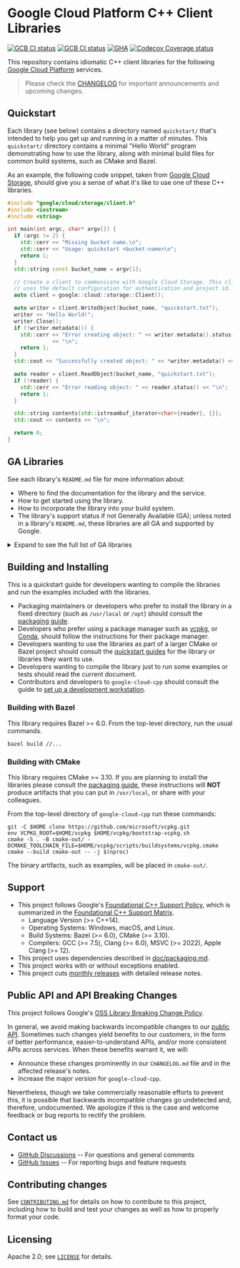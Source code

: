 # Google Cloud Platform C++ Client Libraries

<!-- This file is automatically generated by ci/test-markdown/generate-readme.sh -->

[![GCB CI status][gcb-clang-tidy-shield]][gcb-clang-tidy-link]
[![GCB CI status][gcb-asan-shield]][gcb-asan-link]
[![GHA][gha-shield]][gha-link]
[![Codecov Coverage status][codecov-shield]][codecov-link]

This repository contains idiomatic C++ client libraries for the following
[Google Cloud Platform](https://cloud.google.com/) services.

> Please check the [CHANGELOG] for important announcements and upcoming changes.

## Quickstart

Each library (see below) contains a directory named `quickstart/` that's
intended to help you get up and running in a matter of minutes. This
`quickstart/` directory contains a minimal "Hello World" program demonstrating
how to use the library, along with minimal build files for common build systems,
such as CMake and Bazel.

As an example, the following code snippet, taken from
[Google Cloud Storage](google/cloud/storage/README.md), should give you a sense
of what it's like to use one of these C++ libraries.

<!-- inject-quickstart-start -->
```cc
#include "google/cloud/storage/client.h"
#include <iostream>
#include <string>

int main(int argc, char* argv[]) {
  if (argc != 2) {
    std::cerr << "Missing bucket name.\n";
    std::cerr << "Usage: quickstart <bucket-name>\n";
    return 1;
  }
  std::string const bucket_name = argv[1];

  // Create a client to communicate with Google Cloud Storage. This client
  // uses the default configuration for authentication and project id.
  auto client = google::cloud::storage::Client();

  auto writer = client.WriteObject(bucket_name, "quickstart.txt");
  writer << "Hello World!";
  writer.Close();
  if (!writer.metadata()) {
    std::cerr << "Error creating object: " << writer.metadata().status()
              << "\n";
    return 1;
  }
  std::cout << "Successfully created object: " << *writer.metadata() << "\n";

  auto reader = client.ReadObject(bucket_name, "quickstart.txt");
  if (!reader) {
    std::cerr << "Error reading object: " << reader.status() << "\n";
    return 1;
  }

  std::string contents{std::istreambuf_iterator<char>{reader}, {}};
  std::cout << contents << "\n";

  return 0;
}
```
<!-- inject-quickstart-end -->

## GA Libraries

See each library's `README.md` file for more information about:

- Where to find the documentation for the library and the service.
- How to get started using the library.
- How to incorporate the library into your build system.
- The library's support status if not Generally Available (GA); unless noted in
  a library's `README.md`, these libraries are all GA and supported by Google.

<details>
<summary>Expand to see the full list of GA libraries</summary>

<!-- inject-GA-features-start -->
- [Access Approval API](google/cloud/accessapproval/README.md)
  [[quickstart]](google/cloud/accessapproval/quickstart/README.md)
  [[reference]](https://cloud.google.com/cpp/docs/reference/accessapproval/latest)
- [Access Context Manager API](google/cloud/accesscontextmanager/README.md)
  [[quickstart]](google/cloud/accesscontextmanager/quickstart/README.md)
  [[reference]](https://cloud.google.com/cpp/docs/reference/accesscontextmanager/latest)
- [Advisory Notifications API](google/cloud/advisorynotifications/README.md)
  [[quickstart]](google/cloud/advisorynotifications/quickstart/README.md)
  [[reference]](https://cloud.google.com/cpp/docs/reference/advisorynotifications/latest)
- [Vertex AI API](google/cloud/aiplatform/README.md)
  [[quickstart]](google/cloud/aiplatform/quickstart/README.md)
  [[reference]](https://cloud.google.com/cpp/docs/reference/aiplatform/latest)
- [AlloyDB API](google/cloud/alloydb/README.md)
  [[quickstart]](google/cloud/alloydb/quickstart/README.md)
  [[reference]](https://cloud.google.com/cpp/docs/reference/alloydb/latest)
- [API Gateway API](google/cloud/apigateway/README.md)
  [[quickstart]](google/cloud/apigateway/quickstart/README.md)
  [[reference]](https://cloud.google.com/cpp/docs/reference/apigateway/latest)
- [Apigee Connect API](google/cloud/apigeeconnect/README.md)
  [[quickstart]](google/cloud/apigeeconnect/quickstart/README.md)
  [[reference]](https://cloud.google.com/cpp/docs/reference/apigeeconnect/latest)
- [API Keys API](google/cloud/apikeys/README.md)
  [[quickstart]](google/cloud/apikeys/quickstart/README.md)
  [[reference]](https://cloud.google.com/cpp/docs/reference/apikeys/latest)
- [App Engine Admin API](google/cloud/appengine/README.md)
  [[quickstart]](google/cloud/appengine/quickstart/README.md)
  [[reference]](https://cloud.google.com/cpp/docs/reference/appengine/latest)
- [App Hub API](google/cloud/apphub/README.md)
  [[quickstart]](google/cloud/apphub/quickstart/README.md)
  [[reference]](https://cloud.google.com/cpp/docs/reference/apphub/latest)
- [Artifact Registry API](google/cloud/artifactregistry/README.md)
  [[quickstart]](google/cloud/artifactregistry/quickstart/README.md)
  [[reference]](https://cloud.google.com/cpp/docs/reference/artifactregistry/latest)
- [Cloud Asset API](google/cloud/asset/README.md)
  [[quickstart]](google/cloud/asset/quickstart/README.md)
  [[reference]](https://cloud.google.com/cpp/docs/reference/asset/latest)
- [Assured Workloads API](google/cloud/assuredworkloads/README.md)
  [[quickstart]](google/cloud/assuredworkloads/quickstart/README.md)
  [[reference]](https://cloud.google.com/cpp/docs/reference/assuredworkloads/latest)
- [Cloud AutoML API](google/cloud/automl/README.md)
  [[quickstart]](google/cloud/automl/quickstart/README.md)
  [[reference]](https://cloud.google.com/cpp/docs/reference/automl/latest)
- [Backup and DR Service API](google/cloud/backupdr/README.md)
  [[quickstart]](google/cloud/backupdr/quickstart/README.md)
  [[reference]](https://cloud.google.com/cpp/docs/reference/backupdr/latest)
- [Bare Metal Solution API](google/cloud/baremetalsolution/README.md)
  [[quickstart]](google/cloud/baremetalsolution/quickstart/README.md)
  [[reference]](https://cloud.google.com/cpp/docs/reference/baremetalsolution/latest)
- [Batch API](google/cloud/batch/README.md)
  [[quickstart]](google/cloud/batch/quickstart/README.md)
  [[reference]](https://cloud.google.com/cpp/docs/reference/batch/latest)
- [BeyondCorp API](google/cloud/beyondcorp/README.md)
  [[quickstart]](google/cloud/beyondcorp/quickstart/README.md)
  [[reference]](https://cloud.google.com/cpp/docs/reference/beyondcorp/latest)
- [Google Cloud BigQuery](google/cloud/bigquery/README.md)
  [[quickstart]](google/cloud/bigquery/quickstart/README.md)
  [[reference]](https://cloud.google.com/cpp/docs/reference/bigquery/latest)
- [BigQuery API](google/cloud/bigquerycontrol/README.md)
  [[quickstart]](google/cloud/bigquerycontrol/quickstart/README.md)
  [[reference]](https://cloud.google.com/cpp/docs/reference/bigquerycontrol/latest)
- [Google Cloud Bigtable](google/cloud/bigtable/README.md)
  [[quickstart]](google/cloud/bigtable/quickstart/README.md)
  [[reference]](https://cloud.google.com/cpp/docs/reference/bigtable/latest)
- [Cloud Billing Budget API](google/cloud/billing/README.md)
  [[quickstart]](google/cloud/billing/quickstart/README.md)
  [[reference]](https://cloud.google.com/cpp/docs/reference/billing/latest)
- [Binary Authorization API](google/cloud/binaryauthorization/README.md)
  [[quickstart]](google/cloud/binaryauthorization/quickstart/README.md)
  [[reference]](https://cloud.google.com/cpp/docs/reference/binaryauthorization/latest)
- [Certificate Manager API](google/cloud/certificatemanager/README.md)
  [[quickstart]](google/cloud/certificatemanager/quickstart/README.md)
  [[reference]](https://cloud.google.com/cpp/docs/reference/certificatemanager/latest)
- [Cloud Channel API](google/cloud/channel/README.md)
  [[quickstart]](google/cloud/channel/quickstart/README.md)
  [[reference]](https://cloud.google.com/cpp/docs/reference/channel/latest)
- [Cloud Build API](google/cloud/cloudbuild/README.md)
  [[quickstart]](google/cloud/cloudbuild/quickstart/README.md)
  [[reference]](https://cloud.google.com/cpp/docs/reference/cloudbuild/latest)
- [Cloud Controls Partner API](google/cloud/cloudcontrolspartner/README.md)
  [[quickstart]](google/cloud/cloudcontrolspartner/quickstart/README.md)
  [[reference]](https://cloud.google.com/cpp/docs/reference/cloudcontrolspartner/latest)
- [Cloud Quotas API](google/cloud/cloudquotas/README.md)
  [[quickstart]](google/cloud/cloudquotas/quickstart/README.md)
  [[reference]](https://cloud.google.com/cpp/docs/reference/cloudquotas/latest)
- [Cloud Commerce Consumer Procurement API](google/cloud/commerce/README.md)
  [[quickstart]](google/cloud/commerce/quickstart/README.md)
  [[reference]](https://cloud.google.com/cpp/docs/reference/commerce/latest)
- [Cloud Composer](google/cloud/composer/README.md)
  [[quickstart]](google/cloud/composer/quickstart/README.md)
  [[reference]](https://cloud.google.com/cpp/docs/reference/composer/latest)
- [Compute Engine API](google/cloud/compute/README.md)
  [[quickstart]](google/cloud/compute/quickstart/README.md)
  [[reference]](https://cloud.google.com/cpp/docs/reference/compute/latest)
- [Confidential Computing API](google/cloud/confidentialcomputing/README.md)
  [[quickstart]](google/cloud/confidentialcomputing/quickstart/README.md)
  [[reference]](https://cloud.google.com/cpp/docs/reference/confidentialcomputing/latest)
- [Infrastructure Manager API](google/cloud/config/README.md)
  [[quickstart]](google/cloud/config/quickstart/README.md)
  [[reference]](https://cloud.google.com/cpp/docs/reference/config/latest)
- [Connectors API](google/cloud/connectors/README.md)
  [[quickstart]](google/cloud/connectors/quickstart/README.md)
  [[reference]](https://cloud.google.com/cpp/docs/reference/connectors/latest)
- [Contact Center AI Insights API](google/cloud/contactcenterinsights/README.md)
  [[quickstart]](google/cloud/contactcenterinsights/quickstart/README.md)
  [[reference]](https://cloud.google.com/cpp/docs/reference/contactcenterinsights/latest)
- [Kubernetes Engine API](google/cloud/container/README.md)
  [[quickstart]](google/cloud/container/quickstart/README.md)
  [[reference]](https://cloud.google.com/cpp/docs/reference/container/latest)
- [Container Analysis API](google/cloud/containeranalysis/README.md)
  [[quickstart]](google/cloud/containeranalysis/quickstart/README.md)
  [[reference]](https://cloud.google.com/cpp/docs/reference/containeranalysis/latest)
- [Document AI Warehouse API](google/cloud/contentwarehouse/README.md)
  [[quickstart]](google/cloud/contentwarehouse/quickstart/README.md)
  [[reference]](https://cloud.google.com/cpp/docs/reference/contentwarehouse/latest)
- [Google Cloud Data Catalog API](google/cloud/datacatalog/README.md)
  [[quickstart]](google/cloud/datacatalog/quickstart/README.md)
  [[reference]](https://cloud.google.com/cpp/docs/reference/datacatalog/latest)
- [Cloud Data Fusion API](google/cloud/datafusion/README.md)
  [[quickstart]](google/cloud/datafusion/quickstart/README.md)
  [[reference]](https://cloud.google.com/cpp/docs/reference/datafusion/latest)
- [Database Migration API](google/cloud/datamigration/README.md)
  [[quickstart]](google/cloud/datamigration/quickstart/README.md)
  [[reference]](https://cloud.google.com/cpp/docs/reference/datamigration/latest)
- [Cloud Dataplex API](google/cloud/dataplex/README.md)
  [[quickstart]](google/cloud/dataplex/quickstart/README.md)
  [[reference]](https://cloud.google.com/cpp/docs/reference/dataplex/latest)
- [Cloud Dataproc API](google/cloud/dataproc/README.md)
  [[quickstart]](google/cloud/dataproc/quickstart/README.md)
  [[reference]](https://cloud.google.com/cpp/docs/reference/dataproc/latest)
- [Cloud Datastore API](google/cloud/datastore/README.md)
  [[quickstart]](google/cloud/datastore/quickstart/README.md)
  [[reference]](https://cloud.google.com/cpp/docs/reference/datastore/latest)
- [Datastream API](google/cloud/datastream/README.md)
  [[quickstart]](google/cloud/datastream/quickstart/README.md)
  [[reference]](https://cloud.google.com/cpp/docs/reference/datastream/latest)
- [Google Cloud Deploy API](google/cloud/deploy/README.md)
  [[quickstart]](google/cloud/deploy/quickstart/README.md)
  [[reference]](https://cloud.google.com/cpp/docs/reference/deploy/latest)
- [Developer Connect API](google/cloud/developerconnect/README.md)
  [[quickstart]](google/cloud/developerconnect/quickstart/README.md)
  [[reference]](https://cloud.google.com/cpp/docs/reference/developerconnect/latest)
- [Device Streaming API](google/cloud/devicestreaming/README.md)
  [[quickstart]](google/cloud/devicestreaming/quickstart/README.md)
  [[reference]](https://cloud.google.com/cpp/docs/reference/devicestreaming/latest)
- [Dialogflow CX API](google/cloud/dialogflow_cx/README.md)
  [[quickstart]](google/cloud/dialogflow_cx/quickstart/README.md)
  [[reference]](https://cloud.google.com/cpp/docs/reference/dialogflow_cx/latest)
- [Dialogflow ES API](google/cloud/dialogflow_es/README.md)
  [[quickstart]](google/cloud/dialogflow_es/quickstart/README.md)
  [[reference]](https://cloud.google.com/cpp/docs/reference/dialogflow_es/latest)
- [Discovery Engine API](google/cloud/discoveryengine/README.md)
  [[quickstart]](google/cloud/discoveryengine/quickstart/README.md)
  [[reference]](https://cloud.google.com/cpp/docs/reference/discoveryengine/latest)
- [Cloud Data Loss Prevention (DLP) API](google/cloud/dlp/README.md)
  [[quickstart]](google/cloud/dlp/quickstart/README.md)
  [[reference]](https://cloud.google.com/cpp/docs/reference/dlp/latest)
- [Cloud Document AI API](google/cloud/documentai/README.md)
  [[quickstart]](google/cloud/documentai/quickstart/README.md)
  [[reference]](https://cloud.google.com/cpp/docs/reference/documentai/latest)
- [Cloud Domains API](google/cloud/domains/README.md)
  [[quickstart]](google/cloud/domains/quickstart/README.md)
  [[reference]](https://cloud.google.com/cpp/docs/reference/domains/latest)
- [Distributed Cloud Edge Container API](google/cloud/edgecontainer/README.md)
  [[quickstart]](google/cloud/edgecontainer/quickstart/README.md)
  [[reference]](https://cloud.google.com/cpp/docs/reference/edgecontainer/latest)
- [Distributed Cloud Edge Network API](google/cloud/edgenetwork/README.md)
  [[quickstart]](google/cloud/edgenetwork/quickstart/README.md)
  [[reference]](https://cloud.google.com/cpp/docs/reference/edgenetwork/latest)
- [Essential Contacts API](google/cloud/essentialcontacts/README.md)
  [[quickstart]](google/cloud/essentialcontacts/quickstart/README.md)
  [[reference]](https://cloud.google.com/cpp/docs/reference/essentialcontacts/latest)
- [Eventarc API](google/cloud/eventarc/README.md)
  [[quickstart]](google/cloud/eventarc/quickstart/README.md)
  [[reference]](https://cloud.google.com/cpp/docs/reference/eventarc/latest)
- [Cloud Filestore API](google/cloud/filestore/README.md)
  [[quickstart]](google/cloud/filestore/quickstart/README.md)
  [[reference]](https://cloud.google.com/cpp/docs/reference/filestore/latest)
- [Financial Services API](google/cloud/financialservices/README.md)
  [[quickstart]](google/cloud/financialservices/quickstart/README.md)
  [[reference]](https://cloud.google.com/cpp/docs/reference/financialservices/latest)
- [Cloud Functions API](google/cloud/functions/README.md)
  [[quickstart]](google/cloud/functions/quickstart/README.md)
  [[reference]](https://cloud.google.com/cpp/docs/reference/functions/latest)
- [Backup for GKE API](google/cloud/gkebackup/README.md)
  [[quickstart]](google/cloud/gkebackup/quickstart/README.md)
  [[reference]](https://cloud.google.com/cpp/docs/reference/gkebackup/latest)
- [Connect Gateway API](google/cloud/gkeconnect/README.md)
  [[quickstart]](google/cloud/gkeconnect/quickstart/README.md)
  [[reference]](https://cloud.google.com/cpp/docs/reference/gkeconnect/latest)
- [GKE Hub](google/cloud/gkehub/README.md)
  [[quickstart]](google/cloud/gkehub/quickstart/README.md)
  [[reference]](https://cloud.google.com/cpp/docs/reference/gkehub/latest)
- [Anthos Multi-Cloud API](google/cloud/gkemulticloud/README.md)
  [[quickstart]](google/cloud/gkemulticloud/quickstart/README.md)
  [[reference]](https://cloud.google.com/cpp/docs/reference/gkemulticloud/latest)
- [Google Cloud IAM](google/cloud/iam/README.md)
  [[quickstart]](google/cloud/iam/quickstart/README.md)
  [[reference]](https://cloud.google.com/cpp/docs/reference/iam/latest)
- [Cloud Identity-Aware Proxy API](google/cloud/iap/README.md)
  [[quickstart]](google/cloud/iap/quickstart/README.md)
  [[reference]](https://cloud.google.com/cpp/docs/reference/iap/latest)
- [Cloud IDS API](google/cloud/ids/README.md)
  [[quickstart]](google/cloud/ids/quickstart/README.md)
  [[reference]](https://cloud.google.com/cpp/docs/reference/ids/latest)
- [Cloud Key Management Service (KMS) API](google/cloud/kms/README.md)
  [[quickstart]](google/cloud/kms/quickstart/README.md)
  [[reference]](https://cloud.google.com/cpp/docs/reference/kms/latest)
- [Cloud Natural Language API](google/cloud/language/README.md)
  [[quickstart]](google/cloud/language/quickstart/README.md)
  [[reference]](https://cloud.google.com/cpp/docs/reference/language/latest)
- [Google Cloud Logging](google/cloud/logging/README.md)
  [[quickstart]](google/cloud/logging/quickstart/README.md)
  [[reference]](https://cloud.google.com/cpp/docs/reference/logging/latest)
- [Managed Service for Microsoft Active Directory API](google/cloud/managedidentities/README.md)
  [[quickstart]](google/cloud/managedidentities/quickstart/README.md)
  [[reference]](https://cloud.google.com/cpp/docs/reference/managedidentities/latest)
- [Managed Service for Apache Kafka API](google/cloud/managedkafka/README.md)
  [[quickstart]](google/cloud/managedkafka/quickstart/README.md)
  [[reference]](https://cloud.google.com/cpp/docs/reference/managedkafka/latest)
- [Cloud Memorystore for Memcached API](google/cloud/memcache/README.md)
  [[quickstart]](google/cloud/memcache/quickstart/README.md)
  [[reference]](https://cloud.google.com/cpp/docs/reference/memcache/latest)
- [Dataproc Metastore API](google/cloud/metastore/README.md)
  [[quickstart]](google/cloud/metastore/quickstart/README.md)
  [[reference]](https://cloud.google.com/cpp/docs/reference/metastore/latest)
- [Migration Center API](google/cloud/migrationcenter/README.md)
  [[quickstart]](google/cloud/migrationcenter/quickstart/README.md)
  [[reference]](https://cloud.google.com/cpp/docs/reference/migrationcenter/latest)
- [Cloud Monitoring API](google/cloud/monitoring/README.md)
  [[quickstart]](google/cloud/monitoring/quickstart/README.md)
  [[reference]](https://cloud.google.com/cpp/docs/reference/monitoring/latest)
- [NetApp API](google/cloud/netapp/README.md)
  [[quickstart]](google/cloud/netapp/quickstart/README.md)
  [[reference]](https://cloud.google.com/cpp/docs/reference/netapp/latest)
- [Network Connectivity API](google/cloud/networkconnectivity/README.md)
  [[quickstart]](google/cloud/networkconnectivity/quickstart/README.md)
  [[reference]](https://cloud.google.com/cpp/docs/reference/networkconnectivity/latest)
- [Network Management API](google/cloud/networkmanagement/README.md)
  [[quickstart]](google/cloud/networkmanagement/quickstart/README.md)
  [[reference]](https://cloud.google.com/cpp/docs/reference/networkmanagement/latest)
- [Network Security API](google/cloud/networksecurity/README.md)
  [[quickstart]](google/cloud/networksecurity/quickstart/README.md)
  [[reference]](https://cloud.google.com/cpp/docs/reference/networksecurity/latest)
- [Network Services API](google/cloud/networkservices/README.md)
  [[quickstart]](google/cloud/networkservices/quickstart/README.md)
  [[reference]](https://cloud.google.com/cpp/docs/reference/networkservices/latest)
- [Notebooks API](google/cloud/notebooks/README.md)
  [[quickstart]](google/cloud/notebooks/quickstart/README.md)
  [[reference]](https://cloud.google.com/cpp/docs/reference/notebooks/latest)
- [OAuth2 Access Token Generation](google/cloud/oauth2/README.md)
  [[quickstart]](google/cloud/oauth2/quickstart/README.md)
  [[reference]](https://cloud.google.com/cpp/docs/reference/oauth2/latest)
- [Cloud Optimization API](google/cloud/optimization/README.md)
  [[quickstart]](google/cloud/optimization/quickstart/README.md)
  [[reference]](https://cloud.google.com/cpp/docs/reference/optimization/latest)
- [Organization Policy API](google/cloud/orgpolicy/README.md)
  [[quickstart]](google/cloud/orgpolicy/quickstart/README.md)
  [[reference]](https://cloud.google.com/cpp/docs/reference/orgpolicy/latest)
- [OS Config API](google/cloud/osconfig/README.md)
  [[quickstart]](google/cloud/osconfig/quickstart/README.md)
  [[reference]](https://cloud.google.com/cpp/docs/reference/osconfig/latest)
- [Cloud OS Login API](google/cloud/oslogin/README.md)
  [[quickstart]](google/cloud/oslogin/quickstart/README.md)
  [[reference]](https://cloud.google.com/cpp/docs/reference/oslogin/latest)
- [Parallelstore API](google/cloud/parallelstore/README.md)
  [[quickstart]](google/cloud/parallelstore/quickstart/README.md)
  [[reference]](https://cloud.google.com/cpp/docs/reference/parallelstore/latest)
- [Parameter Manager API](google/cloud/parametermanager/README.md)
  [[quickstart]](google/cloud/parametermanager/quickstart/README.md)
  [[reference]](https://cloud.google.com/cpp/docs/reference/parametermanager/latest)
- [Policy Simulator API](google/cloud/policysimulator/README.md)
  [[quickstart]](google/cloud/policysimulator/quickstart/README.md)
  [[reference]](https://cloud.google.com/cpp/docs/reference/policysimulator/latest)
- [Policy Troubleshooter API](google/cloud/policytroubleshooter/README.md)
  [[quickstart]](google/cloud/policytroubleshooter/quickstart/README.md)
  [[reference]](https://cloud.google.com/cpp/docs/reference/policytroubleshooter/latest)
- [Certificate Authority API](google/cloud/privateca/README.md)
  [[quickstart]](google/cloud/privateca/quickstart/README.md)
  [[reference]](https://cloud.google.com/cpp/docs/reference/privateca/latest)
- [Privileged Access Manager API](google/cloud/privilegedaccessmanager/README.md)
  [[quickstart]](google/cloud/privilegedaccessmanager/quickstart/README.md)
  [[reference]](https://cloud.google.com/cpp/docs/reference/privilegedaccessmanager/latest)
- [Cloud Profiler API](google/cloud/profiler/README.md)
  [[quickstart]](google/cloud/profiler/quickstart/README.md)
  [[reference]](https://cloud.google.com/cpp/docs/reference/profiler/latest)
- [Public Certificate Authority API](google/cloud/publicca/README.md)
  [[quickstart]](google/cloud/publicca/quickstart/README.md)
  [[reference]](https://cloud.google.com/cpp/docs/reference/publicca/latest)
- [Google Cloud Pub/Sub](google/cloud/pubsub/README.md)
  [[quickstart]](google/cloud/pubsub/quickstart/README.md)
  [[reference]](https://cloud.google.com/cpp/docs/reference/pubsub/latest)
- [Rapid Migration Assessment API](google/cloud/rapidmigrationassessment/README.md)
  [[quickstart]](google/cloud/rapidmigrationassessment/quickstart/README.md)
  [[reference]](https://cloud.google.com/cpp/docs/reference/rapidmigrationassessment/latest)
- [reCAPTCHA Enterprise API](google/cloud/recaptchaenterprise/README.md)
  [[quickstart]](google/cloud/recaptchaenterprise/quickstart/README.md)
  [[reference]](https://cloud.google.com/cpp/docs/reference/recaptchaenterprise/latest)
- [Recommender](google/cloud/recommender/README.md)
  [[quickstart]](google/cloud/recommender/quickstart/README.md)
  [[reference]](https://cloud.google.com/cpp/docs/reference/recommender/latest)
- [Google Cloud Memorystore for Redis API](google/cloud/redis/README.md)
  [[quickstart]](google/cloud/redis/quickstart/README.md)
  [[reference]](https://cloud.google.com/cpp/docs/reference/redis/latest)
- [Cloud Resource Manager API](google/cloud/resourcemanager/README.md)
  [[quickstart]](google/cloud/resourcemanager/quickstart/README.md)
  [[reference]](https://cloud.google.com/cpp/docs/reference/resourcemanager/latest)
- [Retail API](google/cloud/retail/README.md)
  [[quickstart]](google/cloud/retail/quickstart/README.md)
  [[reference]](https://cloud.google.com/cpp/docs/reference/retail/latest)
- [Cloud Run Admin API](google/cloud/run/README.md)
  [[quickstart]](google/cloud/run/quickstart/README.md)
  [[reference]](https://cloud.google.com/cpp/docs/reference/run/latest)
- [Cloud Scheduler API](google/cloud/scheduler/README.md)
  [[quickstart]](google/cloud/scheduler/quickstart/README.md)
  [[reference]](https://cloud.google.com/cpp/docs/reference/scheduler/latest)
- [Secret Manager API](google/cloud/secretmanager/README.md)
  [[quickstart]](google/cloud/secretmanager/quickstart/README.md)
  [[reference]](https://cloud.google.com/cpp/docs/reference/secretmanager/latest)
- [Secure Source Manager API](google/cloud/securesourcemanager/README.md)
  [[quickstart]](google/cloud/securesourcemanager/quickstart/README.md)
  [[reference]](https://cloud.google.com/cpp/docs/reference/securesourcemanager/latest)
- [Security Command Center API](google/cloud/securitycenter/README.md)
  [[quickstart]](google/cloud/securitycenter/quickstart/README.md)
  [[reference]](https://cloud.google.com/cpp/docs/reference/securitycenter/latest)
- [Security Center Management API](google/cloud/securitycentermanagement/README.md)
  [[quickstart]](google/cloud/securitycentermanagement/quickstart/README.md)
  [[reference]](https://cloud.google.com/cpp/docs/reference/securitycentermanagement/latest)
- [Service Control API](google/cloud/servicecontrol/README.md)
  [[quickstart]](google/cloud/servicecontrol/quickstart/README.md)
  [[reference]](https://cloud.google.com/cpp/docs/reference/servicecontrol/latest)
- [Service Directory API](google/cloud/servicedirectory/README.md)
  [[quickstart]](google/cloud/servicedirectory/quickstart/README.md)
  [[reference]](https://cloud.google.com/cpp/docs/reference/servicedirectory/latest)
- [Service Health API](google/cloud/servicehealth/README.md)
  [[quickstart]](google/cloud/servicehealth/quickstart/README.md)
  [[reference]](https://cloud.google.com/cpp/docs/reference/servicehealth/latest)
- [Service Management API](google/cloud/servicemanagement/README.md)
  [[quickstart]](google/cloud/servicemanagement/quickstart/README.md)
  [[reference]](https://cloud.google.com/cpp/docs/reference/servicemanagement/latest)
- [Service Usage API](google/cloud/serviceusage/README.md)
  [[quickstart]](google/cloud/serviceusage/quickstart/README.md)
  [[reference]](https://cloud.google.com/cpp/docs/reference/serviceusage/latest)
- [Cloud Shell API](google/cloud/shell/README.md)
  [[quickstart]](google/cloud/shell/quickstart/README.md)
  [[reference]](https://cloud.google.com/cpp/docs/reference/shell/latest)
- [Google Cloud Spanner](google/cloud/spanner/README.md)
  [[quickstart]](google/cloud/spanner/quickstart/README.md)
  [[reference]](https://cloud.google.com/cpp/docs/reference/spanner/latest)
- [Cloud Speech-to-Text API](google/cloud/speech/README.md)
  [[quickstart]](google/cloud/speech/quickstart/README.md)
  [[reference]](https://cloud.google.com/cpp/docs/reference/speech/latest)
- [Cloud SQL Admin API](google/cloud/sql/README.md)
  [[quickstart]](google/cloud/sql/quickstart/README.md)
  [[reference]](https://cloud.google.com/cpp/docs/reference/sql/latest)
- [Google Cloud Storage](google/cloud/storage/README.md)
  [[quickstart]](google/cloud/storage/quickstart/README.md)
  [[reference]](https://cloud.google.com/cpp/docs/reference/storage/latest)
- [Storage Batch Operations API](google/cloud/storagebatchoperations/README.md)
  [[quickstart]](google/cloud/storagebatchoperations/quickstart/README.md)
  [[reference]](https://cloud.google.com/cpp/docs/reference/storagebatchoperations/latest)
- [Storage Control API](google/cloud/storagecontrol/README.md)
  [[quickstart]](google/cloud/storagecontrol/quickstart/README.md)
  [[reference]](https://cloud.google.com/cpp/docs/reference/storagecontrol/latest)
- [Storage Insights API](google/cloud/storageinsights/README.md)
  [[quickstart]](google/cloud/storageinsights/quickstart/README.md)
  [[reference]](https://cloud.google.com/cpp/docs/reference/storageinsights/latest)
- [Storage Transfer API](google/cloud/storagetransfer/README.md)
  [[quickstart]](google/cloud/storagetransfer/quickstart/README.md)
  [[reference]](https://cloud.google.com/cpp/docs/reference/storagetransfer/latest)
- [Google Cloud Support API](google/cloud/support/README.md)
  [[quickstart]](google/cloud/support/quickstart/README.md)
  [[reference]](https://cloud.google.com/cpp/docs/reference/support/latest)
- [Cloud Talent Solution API](google/cloud/talent/README.md)
  [[quickstart]](google/cloud/talent/quickstart/README.md)
  [[reference]](https://cloud.google.com/cpp/docs/reference/talent/latest)
- [Cloud Tasks API](google/cloud/tasks/README.md)
  [[quickstart]](google/cloud/tasks/quickstart/README.md)
  [[reference]](https://cloud.google.com/cpp/docs/reference/tasks/latest)
- [Telco Automation API](google/cloud/telcoautomation/README.md)
  [[quickstart]](google/cloud/telcoautomation/quickstart/README.md)
  [[reference]](https://cloud.google.com/cpp/docs/reference/telcoautomation/latest)
- [Cloud Text-to-Speech API](google/cloud/texttospeech/README.md)
  [[quickstart]](google/cloud/texttospeech/quickstart/README.md)
  [[reference]](https://cloud.google.com/cpp/docs/reference/texttospeech/latest)
- [Timeseries Insights API](google/cloud/timeseriesinsights/README.md)
  [[quickstart]](google/cloud/timeseriesinsights/quickstart/README.md)
  [[reference]](https://cloud.google.com/cpp/docs/reference/timeseriesinsights/latest)
- [Cloud TPU API](google/cloud/tpu/README.md)
  [[quickstart]](google/cloud/tpu/quickstart/README.md)
  [[reference]](https://cloud.google.com/cpp/docs/reference/tpu/latest)
- [Cloud Trace API](google/cloud/trace/README.md)
  [[quickstart]](google/cloud/trace/quickstart/README.md)
  [[reference]](https://cloud.google.com/cpp/docs/reference/trace/latest)
- [Cloud Translation API](google/cloud/translate/README.md)
  [[quickstart]](google/cloud/translate/quickstart/README.md)
  [[reference]](https://cloud.google.com/cpp/docs/reference/translate/latest)
- [Video Services](google/cloud/video/README.md)
  [[quickstart]](google/cloud/video/quickstart/README.md)
  [[reference]](https://cloud.google.com/cpp/docs/reference/video/latest)
- [Cloud Video Intelligence API](google/cloud/videointelligence/README.md)
  [[quickstart]](google/cloud/videointelligence/quickstart/README.md)
  [[reference]](https://cloud.google.com/cpp/docs/reference/videointelligence/latest)
- [Cloud Vision API](google/cloud/vision/README.md)
  [[quickstart]](google/cloud/vision/quickstart/README.md)
  [[reference]](https://cloud.google.com/cpp/docs/reference/vision/latest)
- [VM Migration API](google/cloud/vmmigration/README.md)
  [[quickstart]](google/cloud/vmmigration/quickstart/README.md)
  [[reference]](https://cloud.google.com/cpp/docs/reference/vmmigration/latest)
- [VMware Engine API](google/cloud/vmwareengine/README.md)
  [[quickstart]](google/cloud/vmwareengine/quickstart/README.md)
  [[reference]](https://cloud.google.com/cpp/docs/reference/vmwareengine/latest)
- [Serverless VPC Access API](google/cloud/vpcaccess/README.md)
  [[quickstart]](google/cloud/vpcaccess/quickstart/README.md)
  [[reference]](https://cloud.google.com/cpp/docs/reference/vpcaccess/latest)
- [Web Risk API](google/cloud/webrisk/README.md)
  [[quickstart]](google/cloud/webrisk/quickstart/README.md)
  [[reference]](https://cloud.google.com/cpp/docs/reference/webrisk/latest)
- [Web Security Scanner API](google/cloud/websecurityscanner/README.md)
  [[quickstart]](google/cloud/websecurityscanner/quickstart/README.md)
  [[reference]](https://cloud.google.com/cpp/docs/reference/websecurityscanner/latest)
- [Workflow Executions API](google/cloud/workflows/README.md)
  [[quickstart]](google/cloud/workflows/quickstart/README.md)
  [[reference]](https://cloud.google.com/cpp/docs/reference/workflows/latest)
- [Cloud Workstations API](google/cloud/workstations/README.md)
  [[quickstart]](google/cloud/workstations/quickstart/README.md)
  [[reference]](https://cloud.google.com/cpp/docs/reference/workstations/latest)
<!-- inject-GA-features-end -->

</details>

## Building and Installing

This is a quickstart guide for developers wanting to compile the libraries and
run the examples included with the libraries.

- Packaging maintainers or developers who prefer to install the library in a
  fixed directory (such as `/usr/local` or `/opt`) should consult the
  [packaging guide](/doc/packaging.md).
- Developers who prefer using a package manager such as
  [vcpkg](https://vcpkg.io), or [Conda](https://conda.io), should follow the
  instructions for their package manager.
- Developers wanting to use the libraries as part of a larger CMake or Bazel
  project should consult the [quickstart guides](#quickstart) for the library or
  libraries they want to use.
- Developers wanting to compile the library just to run some examples or tests
  should read the current document.
- Contributors and developers to `google-cloud-cpp` should consult the guide to
  [set up a development workstation][howto-setup-dev-workstation].

### Building with Bazel

This library requires Bazel >= 6.0. From the top-level directory, run the usual
commands.

```shell
bazel build //...
```

### Building with CMake

This library requires CMake >= 3.10. If you are planning to install the
libraries please consult the [packaging guide](/doc/packaging.md), these
instructions will **NOT** produce artifacts that you can put in `/usr/local`, or
share with your colleagues.

From the top-level directory of `google-cloud-cpp` run these commands:

```shell
git -C $HOME clone https://github.com/microsoft/vcpkg.git
env VCPKG_ROOT=$HOME/vcpkg $HOME/vcpkg/bootstrap-vcpkg.sh
cmake -S . -B cmake-out/ -DCMAKE_TOOLCHAIN_FILE=$HOME/vcpkg/scripts/buildsystems/vcpkg.cmake
cmake --build cmake-out -- -j $(nproc)
```

The binary artifacts, such as examples, will be placed in `cmake-out/`.

## Support

- This project follows Google's
  [Foundational C++ Support Policy][support-policy], which is summarized in the
  [Foundational C++ Support Matrix][support-matrix].
  - Language Version (>= C++14).
  - Operating Systems: Windows, macOS, and Linux.
  - Build Systems: Bazel (>= 6.0), CMake (>= 3.10).
  - Compilers: GCC (>= 7.5), Clang (>= 6.0), MSVC (>= 2022), Apple Clang (>=
    12).
- This project uses dependencies described in
  [doc/packaging.md](https://github.com/googleapis/google-cloud-cpp/blob/main/doc/packaging.md).
- This project works with or without exceptions enabled.
- This project cuts
  [monthly releases](https://github.com/googleapis/google-cloud-cpp/releases)
  with detailed release notes.

## Public API and API Breaking Changes

This project follows Google's [OSS Library Breaking Change Policy].

In general, we avoid making backwards incompatible changes to our
[public API](/doc/public-api.md). Sometimes such changes yield benefits to our
customers, in the form of better performance, easier-to-understand APIs, and/or
more consistent APIs across services. When these benefits warrant it, we will:

- Announce these changes prominently in our `CHANGELOG.md` file and in the
  affected release's notes.
- Increase the major version for `google-cloud-cpp`.

Nevertheless, though we take commercially reasonable efforts to prevent this, it
is possible that backwards incompatible changes go undetected and, therefore,
undocumented. We apologize if this is the case and welcome feedback or bug
reports to rectify the problem.

## Contact us

- [GitHub Discussions] -- For questions and general comments
- [GitHub Issues] -- For reporting bugs and feature requests

## Contributing changes

See [`CONTRIBUTING.md`](/CONTRIBUTING.md) for details on how to contribute to
this project, including how to build and test your changes as well as how to
properly format your code.

## Licensing

Apache 2.0; see [`LICENSE`](/LICENSE) for details.

[changelog]: /CHANGELOG.md
[codecov-link]: https://codecov.io/gh/googleapis/google-cloud-cpp
[codecov-shield]: https://codecov.io/gh/googleapis/google-cloud-cpp/branch/main/graph/badge.svg
[gcb-asan-link]: https://storage.googleapis.com/cloud-cpp-community-publiclogs/badges/google-cloud-cpp/main/asan.html
[gcb-asan-shield]: https://storage.googleapis.com/cloud-cpp-community-publiclogs/badges/google-cloud-cpp/main/asan.svg
[gcb-clang-tidy-link]: https://storage.googleapis.com/cloud-cpp-community-publiclogs/badges/google-cloud-cpp/main/clang-tidy.html
[gcb-clang-tidy-shield]: https://storage.googleapis.com/cloud-cpp-community-publiclogs/badges/google-cloud-cpp/main/clang-tidy.svg
[gha-link]: https://github.com/googleapis/google-cloud-cpp/actions/workflows/test-runner.yml
[gha-shield]: https://github.com/googleapis/google-cloud-cpp/actions/workflows/test-runner.yml/badge.svg
[github discussions]: https://github.com/googleapis/google-cloud-cpp/discussions
[github issues]: https://github.com/googleapis/google-cloud-cpp/issues
[howto-setup-dev-workstation]: /doc/contributor/howto-guide-setup-development-workstation.md
[oss library breaking change policy]: https://opensource.google/documentation/policies/library-breaking-change
[support-matrix]: https://github.com/google/oss-policies-info/blob/main/foundational-cxx-support-matrix.md
[support-policy]: https://opensource.google/documentation/policies/cplusplus-support
